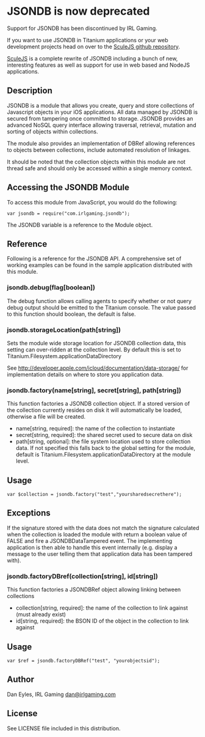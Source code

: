 # JSONDB is now deprecated

Support for JSONDB has been discontinued by IRL Gaming.

If you want to use JSONDB in Titanium applications or your web development projects head on over to the [SculeJS github repository](https://github.com/dan-eyles/sculejs).

[SculeJS](https://github.com/dan-eyles/sculejs) is a complete rewrite of JSONDB including a bunch of new, interesting features as well as support 
for use in web based and NodeJS applications.

## Description

JSONDB is a module that allows you create, query and store collections of Javascript objects in your iOS applications. All data managed by JSONDB is secured from tampering
once committed to storage. JSONDB provides an advanced NoSQL query interface allowing traversal, retrieval, mutation and sorting of objects within collections.

The module also provides an implementation of DBRef allowing references to objects between collections, include automated resolution of linkages.

It should be noted that the collection objects within this module are not thread safe and should only be accessed within a single memory context.

## Accessing the JSONDB Module

To access this module from JavaScript, you would do the following:

	var jsondb = require("com.irlgaming.jsondb");

The JSONDB variable is a reference to the Module object.	

## Reference

Following is a reference for the JSONDB API. A comprehensive set of working examples can be found in the sample application distributed with this module.

### jsondb.debug(flag[boolean])

The debug function allows calling agents to specify whether or not query debug output should be emitted to the Titanium console. The value passed to this function should boolean, the default is false.

### jsondb.storageLocation(path[string])

Sets the module wide storage location for JSONDB collection data, this setting can over-ridden at the collection level. By default this is set to Titanium.Filesystem.applicationDataDirectory

See http://developer.apple.com/icloud/documentation/data-storage/ for implementation details on where to store you application data.

### jsondb.factory(name[string], secret[string], path[string])

This function factories a JSONDB collection object. If a stored version of the collection currently resides on disk it will automatically be loaded, otherwise a file will be created.

* name[string, required]: the name of the collection to instantiate
* secret[string, required]: the shared secret used to secure data on disk
* path[string, optional]: the file system location used to store collection data. If not specified this falls back to the global setting for the module, default is Titanium.Filesystem.applicationDataDirectory at the module level.

## Usage

	var $collection = jsondb.factory("test","yoursharedsecrethere");

## Exceptions

If the signature stored with the data does not match the signature calculated when the collection is loaded the module with return a boolean value of FALSE and fire a JSONDBDataTampered event.
The implementing application is then able to handle this event internally (e.g. display a message to the user telling them that application data has been tampered with).

### jsondb.factoryDBref(collection[string], id[string])

This function factories a JSONDBRef object allowing linking between collections

* collection[string, required]: the name of the collection to link against (must already exist)
* id[string, required]: the BSON ID of the object in the collection to link against

## Usage

	var $ref = jsondb.factoryDBRef("test", "yourobjectsid");

## Author

Dan Eyles, IRL Gaming
dan@irlgaming.com

## License

See LICENSE file included in this distribution.
